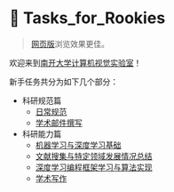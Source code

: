 # 💪 Tasks\_for\_Rookies

> [网页版](https://nkcvlab.gitbook.io/tasks\_for\_rookies)浏览效果更佳。

欢迎来到[南开大学计算机视觉实验室](http://cv.nankai.edu.cn/)！

新手任务共分为如下几个部分：

* 科研规范篇
  * [日常规范](code-of-conduct/daily-life.md)
  * [学术邮件撰写](code-of-conduct/academic-mail-writing.md)
* 科研能力篇
  * [机器学习与深度学习基础](ability/ml-and-dl-fundamentals.md)
  * [文献搜集与特定领域发展情况总结](ability/literature-collection-and-summary-of-fields.md)
  * [深度学习编程框架学习与算法实现](ability/programming-learning.md)
  * [学术写作](ability/academic-writing/)
